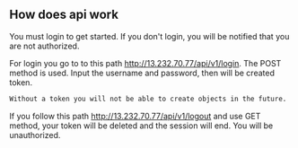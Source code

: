 ## How does api work
You must login to get started. If you don't login, you will be notified that you are not authorized.

For login you go to to this path http://13.232.70.77/api/v1/login. The POST method is used. Input the username and password, then will be created token.
```bash
Without a token you will not be able to create objects in the future.
```
If you follow this path http://13.232.70.77/api/v1/logout and use GET method, your token will be deleted and the session will end. You will be unauthorized.
